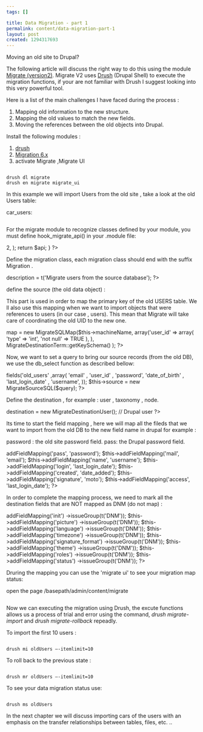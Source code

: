 ```yaml
--- 
tags: []

title: Data Migration - part 1
permalink: content/data-migration-part-1
layout: post
created: 1294317693
---
```

Moving an old site to Drupal?

The following article will discuss the right way to do this using the module <a href ="http://drupal.org/project/migrate"> Migrate (version2)</a>.
Migrate V2 uses <a href ="http://drupal.org/project/drush">Drush</a> (Drupal Shell)  to execute the migration functions, if your are not familiar with Drush I suggest looking into this very powerful tool.

Here is a list of the main challenges I have faced during the process :

<ol>
	<li> Mapping old information to the new structure.</li>
	<li> Mapping the old values to match the new fields.</li>
	<li> Moving the references between the old objects into Drupal.</li>
</ol>

Install the following modules :
<ol>
<li> <a href ="http://drupal.org/project/drush">drush</a></li>
<li> <a href ="http://drupal.org/project/migrate">Migration 6.x</a> </li>
<li> activate Migrate ,Migrate UI</li>
</ol>

<code>
drush dl migrate
drush en migrate migrate_ui
</code>

In this example we will import Users from the old site , take a look at the old Users table:

car_users:

<img src="http://www.gizra.com/sites/default/files/blog1_tab1_0.jpg" alt=""/>

For the migrate module to recognize classes defined by your module, you must define hook_migrate_api() in your .module file:
<?php
function example_migrate_api() {
  $api = array(
	'api' => 2,
  );
  return $api;
}
?>


Define the migration class, each migration class should end with the suffix Migration .

<?php
class OldUsersMigration extends Migration 

  public function __construct() {
    parent::__construct(); 
    $this->description = t('Migrate users from the source database');
?>

define the source (the old data object) :

This part is used in order to map the primary key of the old USERS table. We ll also use this mapping when we want to import objects that were references to users (in our case , users).
This mean that Migrate will take care of coordinating the old UID to the new one.

<?php
    $this->map = new MigrateSQLMap($this->machineName,
    array('user_id'  => array(
              'type' => 'int',
              'not null' => TRUE
    ),
    ),
    MigrateDestinationTerm::getKeySchema()
    );
?>

Now, we want to set a query to bring our source records (from the old DB), we use the db_select function as described bellow:
<?php
     $query = db_select('car_users', 'old_users')
      ->fields('old_users' ,array(
        'email' ,
        'user_id' ,
        'password',
        'date_of_birth' ,
        'last_login_date' ,
        'username',

      ));
    $this->source = new MigrateSourceSQL($query);
?>

Define the destination , for example : user , taxonomy , node.

<?php
    $this->destination = new MigrateDestinationUser(); // Drupal user
?>

Its time to start the field mapping , here we will map all the fileds that we want to import from the old DB to the new field name in drupal for example :

password : the old site password field.
pass: the Drupal password field.


<?php
    $this->addFieldMapping('pass', 'password');
    $this->addFieldMapping('mail', 'email');
    $this->addFieldMapping('name', 'username');
    $this->addFieldMapping('login', 'last_login_date');
    $this->addFieldMapping('created', 'date_added');
    $this->addFieldMapping('signature', 'moto');
    $this->addFieldMapping('access', 'last_login_date');
?>

In order to complete the mapping process, we need to mark all the destination fields that are NOT mapped as DNM (do not map)  :

<?php
    //all the fields we don’t wanna map in the destination!!!
    $this->addFieldMapping('init')
      ->issueGroup(t('DNM'));
    $this->addFieldMapping('picture')
      ->issueGroup(t('DNM'));
    $this->addFieldMapping('language')
      ->issueGroup(t('DNM'));
    $this->addFieldMapping('timezone')
      ->issueGroup(t('DNM'));
    $this->addFieldMapping('signature_format')
      ->issueGroup(t('DNM'));
    $this->addFieldMapping('theme')
      ->issueGroup(t('DNM'));
    $this->addFieldMapping('roles')
      ->issueGroup(t('DNM'));
    $this->addFieldMapping('status')
      ->issueGroup(t('DNM'));
?>

Druring the mapping you can use the 'migrate ui' to see your migration map status:

open the page /basepath/admin/content/migrate

<img src="http://www.gizra.com/sites/default/files/blog1_tab2_0.png" alt=""/>

Now we can executing the migration using  Drush, the excute functions allows us a process of trial and error using the command, <i>drush migrate-import</i> and <i>drush migrate-rollback</i> repeadly.

To import the first 10 users :

<code>
drush mi oldUsers –-itemlimit=10
</code>

To roll back to the previous state :

<code>
drush mr oldUsers –-itemlimit=10
</code>

To see your data migration status use:

<code>
drush ms oldUsers
</code>

In the next chapter we will discuss importing cars of the users with an emphasis on the transfer relationships between tables, files, etc. ..
